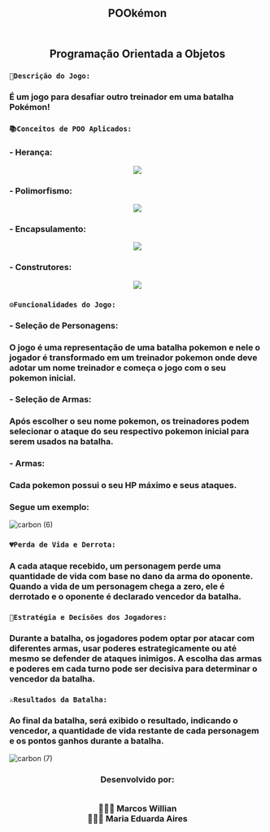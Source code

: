 <div align = "center">
<h2> POOkémon <h2>
<br>Programação Orientada a Objetos
</div>

### `📄Descrição do Jogo:`
### É um jogo para desafiar outro treinador em uma batalha Pokémon!

### `📚Conceitos de POO Aplicados:`
### - Herança:
<div align = "center">
<img src="https://github.com/mw-bl/POOkemon/assets/115299182/abc552bd-bb9a-4efe-befd-d82d7aa401be">
</div>

### - Polimorfismo:
<div align = "center">
<img src="https://github.com/mw-bl/POOkemon/assets/115299182/2da1351e-f784-4cff-af1f-e1f416d60f11">
</div>

### - Encapsulamento:
<div align = "center">
<img src="https://github.com/mw-bl/POOkemon/assets/115299182/a75c7aaf-74bc-45ad-a62f-d73de623973b">
</div>

### - Construtores:
<div align = "center">
<img src="https://github.com/mw-bl/POOkemon/assets/115299182/7153b494-d9f8-4d5d-84e6-b5105ed1dc1b">
</div>

### `⚙️Funcionalidades do Jogo:`

### - Seleção de Personagens:
### O jogo é uma representação de uma batalha pokemon e nele o jogador é transformado em um treinador pokemon onde deve adotar um nome treinador e começa o jogo com o seu pokemon inicial.

### - Seleção de Armas:
### Após escolher o seu nome pokemon, os treinadores podem selecionar o ataque do seu respectivo pokemon inicial para serem usados na batalha.

### - Armas:
### Cada pokemon possui o seu HP máximo e seus ataques.

### Segue um exemplo:

![carbon (6)](https://github.com/mw-bl/POOkemon/assets/115299182/6edfee6a-5286-4907-8eaf-572031da5aa5)

### `💔Perda de Vida e Derrota:`
### A cada ataque recebido, um personagem perde uma quantidade de vida com base no dano da arma do oponente. Quando a vida de um personagem chega a zero, ele é derrotado e o oponente é declarado vencedor da batalha.

### `🧠Estratégia e Decisões dos Jogadores:`
### Durante a batalha, os jogadores podem optar por atacar com diferentes armas, usar poderes estrategicamente ou até mesmo se defender de ataques inimigos. A escolha das armas e poderes em cada turno pode ser decisiva para determinar o vencedor da batalha.

### `⚔️Resultados da Batalha:`
### Ao final da batalha, será exibido o resultado, indicando o vencedor, a quantidade de vida restante de cada personagem e os pontos ganhos durante a batalha.

![carbon (7)](https://github.com/mw-bl/POOkemon/assets/115299182/380ed6a6-b06b-42d7-bc00-8f6ad77f4c05)

<div align = "center">
<h3> Desenvolvido por:
  
<br> 👨🏽‍💻 Marcos Willian
<br> 👩🏻‍💻 Maria Eduarda Aires
</div>

